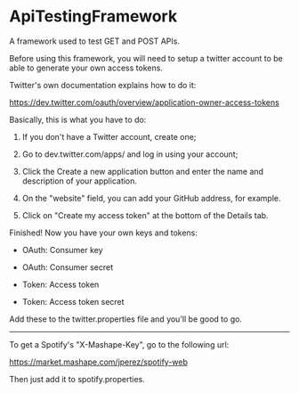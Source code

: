 # ApiTestingFramework

A framework used to test GET and POST APIs.

Before using this framework, you will need to setup a twitter account to be able to generate your own access tokens.

Twitter's own documentation explains how to do it:

https://dev.twitter.com/oauth/overview/application-owner-access-tokens

Basically, this is what you have to do:

1. If you don't have a Twitter account, create one;

2. Go to dev.twitter.com/apps/ and log in using your account;

3. Click the Create a new application button and enter the name and description of your application.

4. On the "website" field, you can add your GitHub address, for example.

5. Click on "Create my access token" at the bottom of the Details tab.

Finished! Now you have your own keys and tokens:

- OAuth: Consumer key

- OAuth: Consumer secret

- Token: Access token

- Token: Access token secret

Add these to the twitter.properties file and you'll be good to go.


-----------------------------------------------


To get a Spotify's "X-Mashape-Key", go to the following url:

https://market.mashape.com/jperez/spotify-web

Then just add it to spotify.properties.